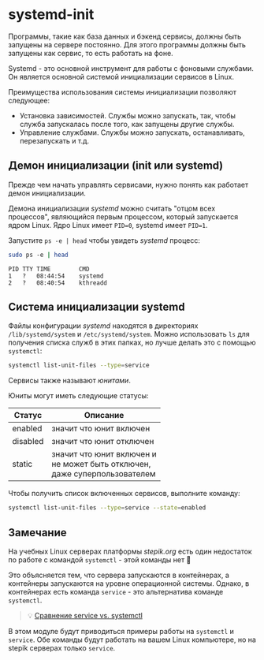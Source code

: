 # systemd-init

Программы, такие как база данных и бэкенд сервисы, должны быть запущены на сервере постоянно. Для этого программы должны быть запущены как сервис, то есть работать на фоне.

Systemd - это основной инструмент для работы с фоновыми службами. Он является основной системой инициализации сервисов в Linux.

Преимущества использования системы инициализации позволяют следующее:

- Установка зависимостей. Службы можно запускать, так, чтобы служба запускалась после того, как запущены другие службы.
- Управление службами. Службы можно запускать, останавливать, перезапускать и т.д.

## Демон инициализации (init или systemd)

Прежде чем начать управлять сервисами, нужно понять как работает демон инициализации.

Демона инициализации _systemd_ можно считать "отцом всех процессов", являющийся первым процессом, который запускается ядром Linux. Ядро Linux имеет `PID=0`, systemd имеет `PID=1`.

Запустите `ps -e | head` чтобы увидеть _systemd_ процесс:

```bash
sudo ps ­-e | head
```

```
PID TTY TIME        CMD
1   ?   08:44:54    systemd
2   ?   08:40:54    kthreadd
```

## Система инициализации systemd

Файлы конфигурации _systemd_ находятся в директориях `/lib/systemd/system` и `/etc/systemd/system`. Можно использовать `ls` для получения списка служб в этих папках, но лучше делать это с помощью `systemctl`:

```bash
systemctl list-unit-files --type=service
```

Сервисы также называют _юнитами_.

Юниты могут иметь следующие статусы:

| Статус   | Описание                                                                          |
| -------- | --------------------------------------------------------------------------------- |
| enabled  | значит что юнит включен                                                           |
| disabled | значит что юнит отключен                                                          |
| static   | значит что юнит включен и <br>не может быть отключен, <br>даже суперпользователем |

Чтобы получить список включенных сервисов, выполните команду:

```bash
systemctl list-unit-files --type=service --state=enabled
```

## Замечание

На учебных Linux серверах платформы _stepik.org_ есть один недостаток по работе с командой `systemctl` - этой команды нет 🥲

Это объясняется тем, что сервера запускаются в контейнерах, а контейнеры запускаются на уровне операционной системы. Однако, в контейнерах есть команда `service` - это альтернатива команде `systemctl`.

> 💡 [Сравнение service vs. systemctl](https://serverfault.com/questions/867322/what-is-the-difference-between-service-and-systemctl)

В этом модуле будут приводиться примеры работы на `systemctl` и `service`. Обе команды будут работать на вашем Linux компьютере, но на stepik серверах только `service`.
